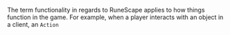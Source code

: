 The term functionality in regards to RuneScape applies to how things function in the game. For example, when a player interacts with an object in a client, an `Action` 